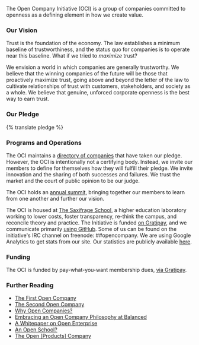 The Open Company Initiative (OCI) is a group of companies committed to openness
as a defining element in how we create value.


### Our Vision

Trust is the foundation of the economy. The law establishes a minimum baseline
of trustworthiness, and the status quo for companies is to operate near this
baseline. What if we tried to *maximize* trust?

We envision a world in which companies are generally trustworthy. We believe
that the winning companies of the future will be those that proactively
maximize trust, going above and beyond the letter of the law to cultivate
relationships of trust with customers, stakeholders, and society as a whole. We
believe that genuine, unforced corporate openness is the best way to earn
trust.


### Our Pledge

{% translate pledge %}


### Programs and Operations

The OCI maintains a [directory of companies](/directory/) that have taken our
pledge. However, the OCI is intentionally not a certifying body. Instead, we
invite our members to define for themselves how they will fulfill their pledge.
We invite innovation and the sharing of both successes and failures. We trust
the market and the court of public opinion to be our judge.

The OCI holds an [annual summit](/summit/), bringing together our members to
learn from one another and further our vision.

The OCI is housed at [The Saxifrage School](http://www.saxifrageschool.org/), a
higher education laboratory working to lower costs, foster transparency,
re-think the campus, and reconcile theory and practice. The Initiative is
funded [on Gratipay](https://gratipay.com/OpenCompany/), and we communicate
primarily [using
GitHub](https://github.com/opencompany/www.opencompany.org/issues). Some of
us can be found on the initiative's IRC channel on freenode: ##opencompany.
We are using Google Analytics to get stats from our site. Our statistics are
publicly available [here](/stats/).


### Funding

The OCI is funded by pay-what-you-want membership dues, <a
href="https://gratipay.com/OpenCompany/">via Gratipay</a>.

<div class="gratipay-widget">
    <script data-gratipay-username="OpenCompany" src="//grtp.co/v1.js"></script>
</div>


### Further Reading

  - <a href="http://blog.gittip.com/post/26350459746/the-first-open-company">The First Open Company</a>
  - <a href="https://medium.com/building-gittip/4cbab7ca1a47">The Second Open Company</a>
  - <a href="https://medium.com/p/fdb74d1b4f0f/">Why Open Companies?</a>
  - <a href="https://www.balancedpayments.com/open">Embracing an Open Company Philosophy at Balanced</a>
  - <a href="/resources/whitepaper.pdf">A Whitepaper on Open Enterprise</a>
  - <a href="https://medium.com/the-saxifrage-school/1cc89b9de873">An Open School?</a>
  - <a href="http://theopencompany.net/pages/about-us">The Open [Products] Company</a>

